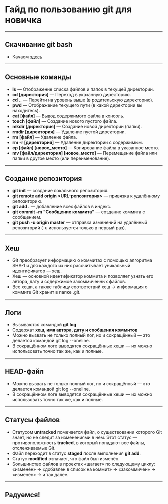 # Гайд по пользованию git для новичка
---
## Скачивание git bash  
* Качаем [здесь](https://git-scm.com/download/win)
---
## Основные команды  
* **ls** — Отображение списка файлов и папок в текущей директории.  
* **cd [директория]** — Переход в указанную директорию.  
* **cd ..** — Перейти на уровень выше (в родительскую директорию).  
* **pwd** — Отображение текущего пути (в какой директории вы находитесь).  
* **cat [файл]** — Вывод содержимого файла в консоль.  
* **touch [файл]** — Создание нового пустого файла.  
* **mkdir [директория]** — Создание новой директории (папки).  
* **rmdir [директория]** — Удаление пустой директории.  
* **rm [файл]** — Удаление файла.  
* **rm -r [директория]** — Удаление директории с содержимым.  
* **cp [файл] [новое_место]** — Копирование файла в указанное место.  
* **mv [файл/директория] [новое_место]** — Перемещение файла или папки в другое место (или переименование).
---
## Создание репозитория
* **git init** — создание локального репозитория.
* **git remote add origin <URL-репозитория>** — привязка к удалённому репозиторию.
* **git add .** — добавление всех файлов в индекс.
* **git commit -m "Сообщение коммита"** — создание коммита с сообщением.
* **git push -u origin master** — отправка изменений на удалённый репозиторий (-u используется только в первый раз).
---
## Хеш  
* Git преобразует информацию о коммитах с помощью алгоритма SHA-1 и для каждого из них рассчитывает уникальный идентификатор — хеш.
* Хеш — основной идентификатор коммита и позволяет узнать его автора, дату и содержимое закоммиченных файлов.
* Все хеши, а также таблицу соответствий хеш → информация о коммите Git хранит в папке .git.
--- 
## Логи  
* Вызываются командой **git log**
* Содержат **хеш, имя автора, дату и сообщения коммитов**
* Можно вызвать не только полный лог, но и сокращённый — это делается командой git log --oneline.
* В сокращённом логе выводятся сокращённые хеши — их можно использовать точно так же, как и полные.
---
## HEAD-файл
* Можно вызвать не только полный лог, но и сокращённый — это делается командой git log --oneline.
* В сокращённом логе выводятся сокращённые хеши — их можно использовать точно так же, как и полные.
---
## Статусы файлов
* Статусом **untracked** помечается файл, о существовании которого Git знает, но не следит за изменениями в нём. Этот статус — противоположность **tracked**, в который попадают все файлы, отслеживаемые Git.
* Файл переходит в статус **staged** после выполнения **git add**.
* Статус **modified** означает, что файл был изменён.
* Большинство файлов в проектах «шагает» по следующему циклу: «изменён» → «добавлен в список на коммит» → «закоммичен» → «изменён» → и так далее.
---
## Радуемся!
